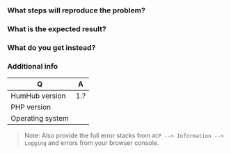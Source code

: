 
### What steps will reproduce the problem?

### What is the expected result?

### What do you get instead?

### Additional info

| Q                | A
| ---------------- | ---
| HumHub version   | 1.?
| PHP version      |
| Operating system |

> Note: Also provide the full error stacks from `ACP --> Information --> Logging` and errors from your browser console.
